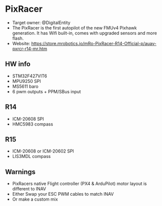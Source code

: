 # PixRacer

* Target owner: @DigitalEntity
* The PixRacer is the first autopilot of the new FMUv4 Pixhawk generation. It has Wifi built-in, comes with upgraded sensors and more flash.
* Website: https://store.mrobotics.io/mRo-PixRacer-R14-Official-p/auav-pxrcr-r14-mr.htm

## HW info

* STM32F427VIT6
* MPU9250 SPI
* MS5611 baro
* 6 pwm outputs + PPM/SBus input

## R14

* ICM-20608 SPI
* HMC5983 compass

## R15

* ICM-20608 or ICM-20602 SPI
* LIS3MDL compass

## Warnings


* PixRacers native Flight controller (PX4 & ArduPilot) motor layout is different to INAV
* Either Swap your ESC PWM cables to match INAV
* Or make a custom mix
